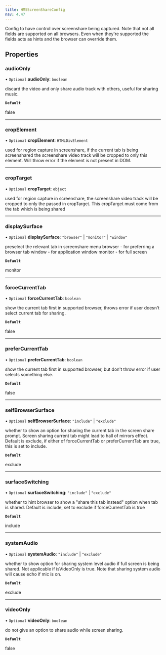 ```yaml
---
title: HMSScreenShareConfig
nav: 4.47
---
```


Config to have control over screenshare being captured. Note that
not all fields are supported on all browsers. Even when they're supported
the fields acts as hints and the browser can override them.

## Properties

### audioOnly

• `Optional` **audioOnly**: `boolean`

discard the video and only share audio track with others, useful
for sharing music.

**`Default`**

false

---

### cropElement

• `Optional` **cropElement**: `HTMLDivElement`

used for region capture in screenshare, if the current tab is being screenshared
the screenshare video track will be cropped to only this element. Will throw
error if the element is not present in DOM.

---

### cropTarget

• `Optional` **cropTarget**: `object`

used for region capture in screenshare, the screenshare video track will be
cropped to only the passed in cropTarget. This cropTarget must come from
the tab which is being shared

---

### displaySurface

• `Optional` **displaySurface**: `"browser"` \| `"monitor"` \| `"window"`

preselect the relevant tab in screenshare menu
browser - for preferring a browser tab
window - for application window
monitor - for full screen

**`Default`**

monitor

---

### forceCurrentTab

• `Optional` **forceCurrentTab**: `boolean`

show the current tab first in supported browser, throws
error if user doesn't select current tab for sharing.

**`Default`**

false

---

### preferCurrentTab

• `Optional` **preferCurrentTab**: `boolean`

show the current tab first in supported browser, but don't throw error
if user selects something else.

**`Default`**

false

---

### selfBrowserSurface

• `Optional` **selfBrowserSurface**: `"include"` \| `"exclude"`

whether to show an option for sharing the current tab in the screen share
prompt. Screen sharing current tab might lead to hall of mirrors effect.
Default is exclude, if either of forceCurrentTab or preferCurrentTab are true,
this is set to include.

**`Default`**

exclude

---

### surfaceSwitching

• `Optional` **surfaceSwitching**: `"include"` \| `"exclude"`

whether to hint browser to show a "share this tab instead" option when
tab is shared.
Default is include, set to exclude if forceCurrentTab is true

**`Default`**

include

---

### systemAudio

• `Optional` **systemAudio**: `"include"` \| `"exclude"`

whether to show option for sharing system level audio if full screen
is being shared. Not applicable if isVideoOnly is true.
Note that sharing system audio will cause echo if mic is on.

**`Default`**

exclude

---

### videoOnly

• `Optional` **videoOnly**: `boolean`

do not give an option to share audio while screen sharing.

**`Default`**

false
